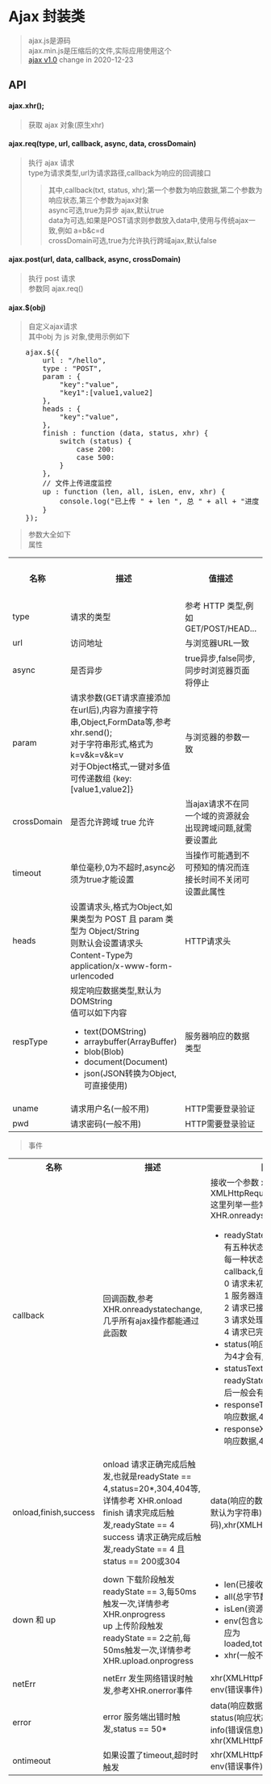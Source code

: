 # Ajax 封装类
>ajax.js是源码<br>
>ajax.min.js是压缩后的文件,实际应用使用这个<br>
>[ajax v1.0](https://1711680493.github.io) change in 2020-12-23

## API
#### ajax.xhr();
>获取 ajax 对象(原生xhr)

#### ajax.req(type, url, callback, async, data, crossDomain)
>执行 ajax 请求<br>
>type为请求类型,url为请求路径,callback为响应的回调接口<br>
>>其中,callback(txt, status, xhr);第一个参数为响应数据,第二个参数为响应状态,第三个参数为ajax对象<br>
>async可选,true为异步 ajax,默认true<br>
>data为可选,如果是POST请求则参数放入data中,使用与传统ajax一致,例如 a=b&c=d<br>
>crossDomain可选,true为允许执行跨域ajax,默认false

#### ajax.post(url, data, callback, async, crossDomain)
>执行 post 请求<br>
>参数同 ajax.req()<br>

####  ajax.$(obj)
>自定义ajax请求<br>
>其中obj 为 js 对象,使用示例如下<br>

<pre>
    ajax.$({
        url : "/hello",
        type : "POST",
        param : {
            "key":"value",
            "key1":[value1,value2]
        },
        heads : {
            "key":"value",
        },
        finish : function (data, status, xhr) {
            switch (status) {
                case 200:
                case 500:
            }
        },
        // 文件上传进度监控
        up : function (len, all, isLen, env, xhr) {
            console.log("已上传 " + len ", 总 " + all + "进度 " + (len / all * 100) + "%");
        }
    });
</pre>
>参数大全如下<br>
>属性

<table>
	<tr>
		<th>名称</th>
		<th>描述</th>
        <th>值描述</th>
        <th>默认值</th>
	</tr>
	<tr>
		<td>type</td>
		<td>请求的类型</td>
        <td>参考 HTTP 类型,例如GET/POST/HEAD...</td>
        <td>GET</td>
	</tr>
	<tr>
		<td>url</td>
		<td>访问地址</td>
        <td>与浏览器URL一致</td>
        <td>#</td>
	</tr>
	<tr>
		<td>async</td>
		<td>是否异步</td>
        <td>true异步,false同步,同步时浏览器页面将停止</td>
        <td>true</td>
	</tr>
	<tr>
		<td>param</td>
		<td>
            请求参数(GET请求直接添加在url后),内容为直接字符串,Object,FormData等,参考 xhr.send();<br>
            对于字符串形式,格式为 k=v&k=v&k=v<br>
            对于Object格式,一键对多值可传递数组 {key:[value1,value2]}
        </td>
        <td>与浏览器的参数一致</td>
        <td>null</td>
	</tr>
	<tr>
		<td>crossDomain</td>
		<td>是否允许跨域 true 允许</td>
        <td>当ajax请求不在同一个域的资源就会出现跨域问题,就需要设置此</td>
        <td>true</td>
	</tr>
	<tr>
		<td>timeout</td>
		<td>单位毫秒,0为不超时,async必须为true才能设置</td>
        <td>当操作可能遇到不可预知的情况而连接长时间不关闭可设置此属性</td>
        <td>0</td>
	</tr>
    <tr>
		<td>heads</td>
		<td>
            设置请求头,格式为Object,如果类型为 POST 且 param 类型为 Object/String<br>
            则默认会设置请求头 Content-Type为 application/x-www-form-urlencoded
        </td>
        <td>HTTP请求头</td>
        <td>null</td>
	</tr>
    <tr>
		<td>respType</td>
		<td>
            规定响应数据类型,默认为DOMString<br>
            值可以如下内容<br>
            <ul>
                <li>text(DOMString)</li>
                <li>arraybuffer(ArrayBuffer)</li>
                <li>blob(Blob)</li>
                <li>document(Document)</li>
                <li>json(JSON转换为Object,可直接使用)</li>
            </ul>
        </td>
        <td>服务器响应的数据类型</td>
        <td>text</td>
	</tr>
    <tr>
		<td>uname</td>
		<td>请求用户名(一般不用)</td>
        <td>HTTP需要登录验证</td>
        <td>null</td>
	</tr>
    <tr>
		<td>pwd</td>
		<td>请求密码(一般不用)</td>
        <td>HTTP需要登录验证</td>
        <td>null</td>
	</tr>
</table>

>事件

<table>
    <tr>
		<th>名称</th>
		<th>描述</th>
        <th>回调参数</th>
	</tr>
    <tr>
		<td>callback</td>
		<td>回调函数,参考 XHR.onreadystatechange,几乎所有ajax操作都能通过此函数</td>
        <td>
            接收一个参数 xhr,参数为 XMLHttpRequest<br>
            这里列举一些常见属性,具体请参考 XHR.onreadystatechange<br>
            <ul>
                <li>
                    readyState(追踪当前请求的状态,有五种状态)<br>
                    每一种状态都会调用一次callback,值如下<br>
                    0 请求未初始化<br>
                    1 服务器连接已建立<br>
                    2 请求已接收<br>
                    3 请求处理中<br>
                    4 请求已完成 且响应已就绪
                </li>
                <li>status(响应状态,只有readyState为4才会有,例如200等)</li>
                <li>statusText(响应状态描述,只有readyState为4才会有,例如200后一般会有 OK 等)</li>
                <li>responseText(获得字符串形式的响应数据,4才有)</li>
                <li>responseXML(获得XML形式的响应数据,4才有)</li>
            </ul>
        </td>
	</tr>
    <tr>
		<td>onload,finish,success</td>
		<td>
            onload 请求正确完成后触发,也就是readyState == 4,status=20*,304,404等,详情参考 XHR.onload<br>
            finish 请求完成后触发,readyState == 4<br>
            success 请求正确完成后触发,readyState == 4 且 status == 200或304
        </td>
        <td>data(响应的数据,类型根据respType,默认为字符串),status(响应状态码),xhr(XMLHttpRequest)</td>
	</tr>
    <tr>
		<td>down 和 up</td>
		<td>
            down 下载阶段触发 readyState == 3,每50ms触发一次,详情参考 XHR.onprogress<br>
            up 上传阶段触发 readyState == 2之前,每50ms触发一次,详情参考 XHR.upload.onprogress
        </td>
        <td>
            <ul>
                <li>len(已接收或上传的字节数)</li>
                <li>all(总字节数)</li>
                <li>isLen(资源是否有可计算的长度)</li>
                <li>env(包含以上三个属性的对象,对应为loaded,total,lengthComputable)</li>
                <li>xhr(一般不用)</li>
            </ul>
        </td>
	</tr>
    <tr>
		<td>netErr</td>
		<td>netErr 发生网络错误时触发,参考XHR.onerror事件</td>
        <td>
            xhr(XMLHttpRequest)<br>
            env(错误事件)
        </td>
	</tr>
    <tr>
		<td>error</td>
		<td>error 服务端出错时触发,status == 50*</td>
        <td>
            data(响应数据)<br>
            status(响应状态)<br>
            info(错误信息)<br>
            xhr(XMLHttpRequest)<br>
        </td>
	</tr>
    <tr>
		<td>ontimeout</td>
		<td>如果设置了timeout,超时时触发</td>
        <td>
            xhr(XMLHttpRequest)<br>
            env(错误事件)
        </td>
	</tr>
</table>
